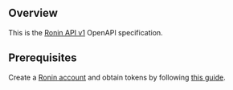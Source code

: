 ## Overview
This is the [Ronin API v1](https://www.roninapp.com/api) OpenAPI specification.
## Prerequisites

  Create a [Ronin account](https://www.roninapp.com) and obtain tokens by following [this guide](https://www.roninapp.com/api).
